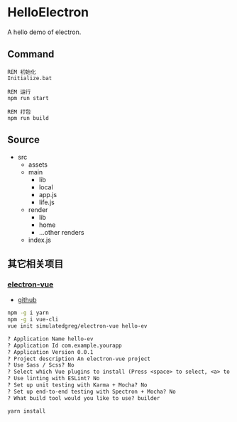 # HelloElectron

A hello demo of electron.

## Command

```batch
REM 初始化
Initialize.bat

REM 运行
npm run start

REM 打包
npm run build
```

## Source

- src
  - assets
  - main
    - lib
    - local
    - app.js
    - life.js
  - render
    - lib
    - home
    - ...other renders
  - index.js

## 其它相关项目

### [electron-vue](https://github.com/SimulatedGREG/electron-vue)

- [github](https://simulatedgreg.gitbooks.io/electron-vue/content/index.html)

```bash
npm -g i yarn
npm -g i vue-cli
vue init simulatedgreg/electron-vue hello-ev
```

```txt
? Application Name hello-ev
? Application Id com.example.yourapp
? Application Version 0.0.1
? Project description An electron-vue project
? Use Sass / Scss? No
? Select which Vue plugins to install (Press <space> to select, <a> to toggle all, <i> to invert selection)axios, vue-electron, vue-router, vuex, vuex-electron
? Use linting with ESLint? No
? Set up unit testing with Karma + Mocha? No
? Set up end-to-end testing with Spectron + Mocha? No
? What build tool would you like to use? builder
```

```bash
yarn install
```
